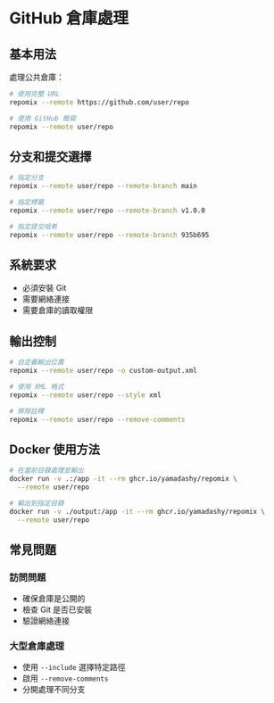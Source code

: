 # GitHub 倉庫處理

## 基本用法

處理公共倉庫：
```bash
# 使用完整 URL
repomix --remote https://github.com/user/repo

# 使用 GitHub 簡寫
repomix --remote user/repo
```

## 分支和提交選擇

```bash
# 指定分支
repomix --remote user/repo --remote-branch main

# 指定標籤
repomix --remote user/repo --remote-branch v1.0.0

# 指定提交哈希
repomix --remote user/repo --remote-branch 935b695
```

## 系統要求

- 必須安裝 Git
- 需要網絡連接
- 需要倉庫的讀取權限

## 輸出控制

```bash
# 自定義輸出位置
repomix --remote user/repo -o custom-output.xml

# 使用 XML 格式
repomix --remote user/repo --style xml

# 移除註釋
repomix --remote user/repo --remove-comments
```

## Docker 使用方法

```bash
# 在當前目錄處理並輸出
docker run -v .:/app -it --rm ghcr.io/yamadashy/repomix \
  --remote user/repo

# 輸出到指定目錄
docker run -v ./output:/app -it --rm ghcr.io/yamadashy/repomix \
  --remote user/repo
```

## 常見問題

### 訪問問題
- 確保倉庫是公開的
- 檢查 Git 是否已安裝
- 驗證網絡連接

### 大型倉庫處理
- 使用 `--include` 選擇特定路徑
- 啟用 `--remove-comments`
- 分開處理不同分支
